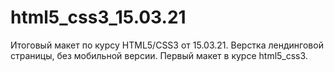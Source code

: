 # html5_css3_15.03.21
Итоговый макет по курсу HTML5/CSS3 от 15.03.21. Верстка лендинговой страницы, без мобильной версии. Первый макет в курсе html5_css3.
